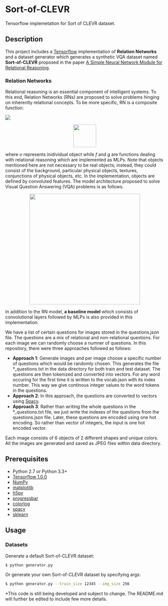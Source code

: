 # Sort-of-CLEVR
Tensorflow implemetation for Sort of CLEVR dataset.

## Description
This project includes a [Tensorflow](https://www.tensorflow.org/) implementation of **Relation Networks** and a dataset generator which generates a synthetic VQA dataset named **Sort-of-CLEVR** proposed in the paper [A Simple Neural Network Module for Relational Reasoning](https://arxiv.org/abs/1706.01427).

### Relation Networks

Relational reasoning is an essential component of intelligent systems. To this end, Relation Networks (RNs) are proposed to solve problems hinging on inherently relational concepts. To be more specific, RN is a composite function:

![](figure/rn_eq.png)

<p align="center">
    <img src="figure/rn_eq.png" height="72" />
</p>

where *o* represents inidividual object while *f* and *g* are functions dealing with relational reasoning which are implemented as MLPs. Note that objects mentioned here are not necessary to be real objects; instead, they could consist of the background, particular physical objects, textures, conjunctions of physical objects, etc. In the implementation, objects are defined by convoluted features. The model architecture proposed to solve Visual Question Answering (VQA) problems is as follows.

<p align="center">
    <img src="figure/RN.png" height="350" />
</p>

In addition to the RN model, **a baseline model** which consists of convolutional layers followed by MLPs is also provided in this implementation.

We have a list of certain questions for images stored in the questions.json file. The questions are a mix of relational and non-relational questions. For each image we can randomly choose a numner of questions. In this repository, there were three approaches followed as follows:
* **Approach 1**: Generate images and per image choose a specific number of questions which would be randomly chosen. This generates the file *_questions.txt in the data directory for both train and test dataset. The questions are then tokenized and converted into vectors. For any word occuring for the first time it is written to the vocab.json with its index number. This way we give continous integer values to the word tokens in the questions.
* **Approach 2**: In this approach, the questions are converted to vectors using [Spacy](https://spacy.io/).
* **Approach 3**: Rather than writing the whole questions in the *_questions.txt file, we just write the indexes of the questions from the questions.json file. Later, these questions are encoded using one hot encoding. So rather than vector of integers, the input is one hot encoded vector.

Each image consists of 6 objects of 2 different shapes and unique colors. All the images are generated and saved as JPEG files within data directory.

## Prerequisites

- Python 2.7 or Python 3.3+
- [Tensorflow 1.0.0](https://github.com/tensorflow/tensorflow/tree/r1.0)
- [NumPy](http://www.numpy.org/)
- [matplotlib](https://matplotlib.org/)
- [h5py](http://docs.h5py.org/en/latest/)
- [progressbar](http://progressbar-2.readthedocs.io/en/latest/index.html)
- [colorlog](https://github.com/borntyping/python-colorlog)
- [spacy](https://spacy.io/)
- [sklearn](https://scikit-learn.org/stable/)

## Usage

### Datasets

Generate a default Sort-of-CLEVR dataset:

```bash
$ python generator.py
```

Or generate your own Sort-of-CLEVR dataset by specifying args:

```bash
$ python generator.py --train_size 12345 --img_size 256
```

\*This code is still being developed and subject to change. The README.md will further be edited to include few more details.
